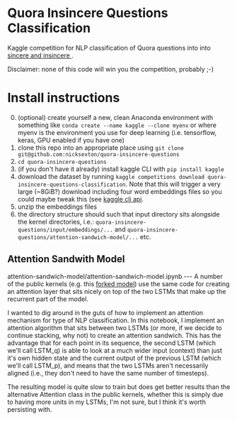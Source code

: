 # Quora Insincere Questions Classification 
Kaggle competition for NLP classification of Quora questions into into [sincere and insincere
](https://www.kaggle.com/c/quora-insincere-questions-classification/discussion/77691#456365). 

Disclaimer: none of this code will win you the competition, probably ;-) 


# Install instructions
0. (optional) create yourself a new, clean Anaconda environment with something like `conda create --name kaggle --clone myenv` or where myenv is the environment you use for deep learning (i.e. tensorflow, keras, GPU enabled if you have one)
1. clone this repo into an appropriate place using `git clone git@github.com:nicksexton/quora-insincere-questions`
2. `cd quora-insincere-questions`
2. (if you don't have it already) install kaggle CLI with `pip install kaggle`
3. download the dataset by running `kaggle competitions download quora-insincere-questions-classification`. Note that this will trigger a very large (~8GiB?) download including four word embeddings files so you could maybe tweak this (see [kaggle cli api](https://github.com/Kaggle/kaggle-api).
4. unzip the embeddings files
5. the directory structure should such that input directory sits alongside the kernel directories, i.e.: `quora-insincere-questions/input/embeddings/...` and `quora-insincere-questions/attention-sandwich-model/...` etc.
 

## Attention Sandwith Model
attention-sandwich-model/attention-sandwich-model.ipynb --- A number of the public kernels (e.g. this [forked model](https://www.kaggle.com/nicksexton/different-embeddings-with-attention-fork-fork)) use the same code for creating an attention layer that sits nicely on top of the two LSTMs that make up the recurrent part of the model. 

I wanted to dig around in the guts of how to implement an attention mechanism for type of NLP classification. In this notebook, I  implement an attention algorithm that sits between two LSTMs (or more, if we decide to continue stacking, why not) to create an attention sandwich. This has the advantage that for each point in its sequence, the second LSTM (which we'll call LSTM_q) is able to look at a much wider input (context) than just it's own hidden state and the current output of the previous LSTM (which we'll call LSTM_p), and means that the two LSTMs aren't necessarily aligned (i.e., they don't need to have the same number of timesteps).

The resulting model is quite slow to train but does get better results than the alternative Attention class in the public kernels, whether this is simply due to having more units in my LSTMs, I'm not sure, but I think it's worth persisting with.
